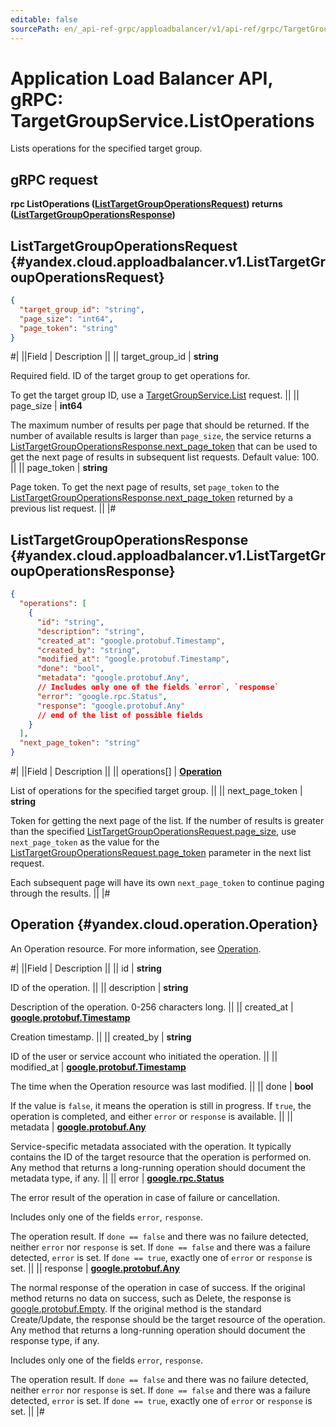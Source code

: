 ```yaml
---
editable: false
sourcePath: en/_api-ref-grpc/apploadbalancer/v1/api-ref/grpc/TargetGroup/listOperations.md
---
```


# Application Load Balancer API, gRPC: TargetGroupService.ListOperations

Lists operations for the specified target group.

## gRPC request

**rpc ListOperations ([ListTargetGroupOperationsRequest](#yandex.cloud.apploadbalancer.v1.ListTargetGroupOperationsRequest)) returns ([ListTargetGroupOperationsResponse](#yandex.cloud.apploadbalancer.v1.ListTargetGroupOperationsResponse))**

## ListTargetGroupOperationsRequest {#yandex.cloud.apploadbalancer.v1.ListTargetGroupOperationsRequest}

```json
{
  "target_group_id": "string",
  "page_size": "int64",
  "page_token": "string"
}
```

#|
||Field | Description ||
|| target_group_id | **string**

Required field. ID of the target group to get operations for.

To get the target group ID, use a [TargetGroupService.List](/docs/application-load-balancer/api-ref/grpc/TargetGroup/list#List) request. ||
|| page_size | **int64**

The maximum number of results per page that should be returned. If the number of available
results is larger than `page_size`, the service returns a [ListTargetGroupOperationsResponse.next_page_token](#yandex.cloud.apploadbalancer.v1.ListTargetGroupOperationsResponse)
that can be used to get the next page of results in subsequent list requests.
Default value: 100. ||
|| page_token | **string**

Page token. To get the next page of results, set `page_token` to the
[ListTargetGroupOperationsResponse.next_page_token](#yandex.cloud.apploadbalancer.v1.ListTargetGroupOperationsResponse) returned by a previous list request. ||
|#

## ListTargetGroupOperationsResponse {#yandex.cloud.apploadbalancer.v1.ListTargetGroupOperationsResponse}

```json
{
  "operations": [
    {
      "id": "string",
      "description": "string",
      "created_at": "google.protobuf.Timestamp",
      "created_by": "string",
      "modified_at": "google.protobuf.Timestamp",
      "done": "bool",
      "metadata": "google.protobuf.Any",
      // Includes only one of the fields `error`, `response`
      "error": "google.rpc.Status",
      "response": "google.protobuf.Any"
      // end of the list of possible fields
    }
  ],
  "next_page_token": "string"
}
```

#|
||Field | Description ||
|| operations[] | **[Operation](#yandex.cloud.operation.Operation)**

List of operations for the specified target group. ||
|| next_page_token | **string**

Token for getting the next page of the list. If the number of results is greater than
the specified [ListTargetGroupOperationsRequest.page_size](#yandex.cloud.apploadbalancer.v1.ListTargetGroupOperationsRequest), use `next_page_token` as the value
for the [ListTargetGroupOperationsRequest.page_token](#yandex.cloud.apploadbalancer.v1.ListTargetGroupOperationsRequest) parameter in the next list request.

Each subsequent page will have its own `next_page_token` to continue paging through the results. ||
|#

## Operation {#yandex.cloud.operation.Operation}

An Operation resource. For more information, see [Operation](/docs/api-design-guide/concepts/operation).

#|
||Field | Description ||
|| id | **string**

ID of the operation. ||
|| description | **string**

Description of the operation. 0-256 characters long. ||
|| created_at | **[google.protobuf.Timestamp](https://developers.google.com/protocol-buffers/docs/reference/google.protobuf#timestamp)**

Creation timestamp. ||
|| created_by | **string**

ID of the user or service account who initiated the operation. ||
|| modified_at | **[google.protobuf.Timestamp](https://developers.google.com/protocol-buffers/docs/reference/google.protobuf#timestamp)**

The time when the Operation resource was last modified. ||
|| done | **bool**

If the value is `false`, it means the operation is still in progress.
If `true`, the operation is completed, and either `error` or `response` is available. ||
|| metadata | **[google.protobuf.Any](https://developers.google.com/protocol-buffers/docs/proto3#any)**

Service-specific metadata associated with the operation.
It typically contains the ID of the target resource that the operation is performed on.
Any method that returns a long-running operation should document the metadata type, if any. ||
|| error | **[google.rpc.Status](https://cloud.google.com/tasks/docs/reference/rpc/google.rpc#status)**

The error result of the operation in case of failure or cancellation.

Includes only one of the fields `error`, `response`.

The operation result.
If `done == false` and there was no failure detected, neither `error` nor `response` is set.
If `done == false` and there was a failure detected, `error` is set.
If `done == true`, exactly one of `error` or `response` is set. ||
|| response | **[google.protobuf.Any](https://developers.google.com/protocol-buffers/docs/proto3#any)**

The normal response of the operation in case of success.
If the original method returns no data on success, such as Delete,
the response is [google.protobuf.Empty](https://developers.google.com/protocol-buffers/docs/reference/google.protobuf#google.protobuf.Empty).
If the original method is the standard Create/Update,
the response should be the target resource of the operation.
Any method that returns a long-running operation should document the response type, if any.

Includes only one of the fields `error`, `response`.

The operation result.
If `done == false` and there was no failure detected, neither `error` nor `response` is set.
If `done == false` and there was a failure detected, `error` is set.
If `done == true`, exactly one of `error` or `response` is set. ||
|#
